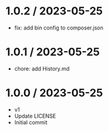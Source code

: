 
1.0.2 / 2023-05-25
==================

  * fix: add bin config to composer.json

1.0.1 / 2023-05-25
==================

  * chore: add History.md

1.0.0 / 2023-05-25
==================

  * v1
  * Update LICENSE
  * Initial commit
